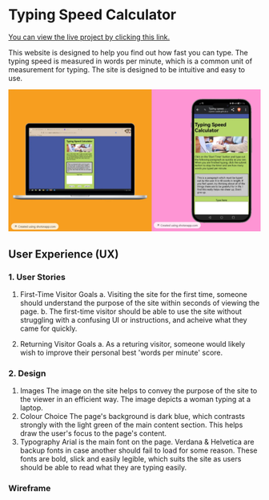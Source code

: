 # Typing Speed Calculator
[You can view the live project by clicking this link.](https://benjamin-walsh.github.io/JavaScript-Typing-Speed-Calculator/)

This website is designed to help you find out how fast you can type. The typing speed is measured
in words per minute, which is a common unit of measurement for typing. The site is 
designed to be intuitive and easy to use. 

![Image of mockup of website on laptop and mobile](assets/images/Device-Mockups.webp)

## User Experience (UX)
### 1. User Stories
1. First-Time Visitor Goals
   a. Visiting the site for the first time, someone should understand the purpose
      of the site within seconds of viewing the page.
   b. The first-time visitor should be able to use the site without struggling
      with a confusing UI or instructions, and acheive what they came for quickly. 

2. Returning Visitor Goals
   a. As a returing visitor, someone would likely wish to improve their personal
      best 'words per minute' score.

### 2. Design
1. Images
   The image on the site helps to convey the purpose of the site to the viewer in an efficient way.
   The image depicts a woman typing at a laptop.
2. Colour Choice
   The page's background is dark blue, which contrasts strongly with the light green of the main
   content section. This helps draw the user's focus to the page's content.
3. Typography
   Arial is the main font on the page. Verdana & Helvetica are backup fonts in case
   another should fail to load for some reason. These fonts are bold, slick and easily
   legible, which suits the site as users should be able to read what they are typing easily.          

### Wireframe 








     
